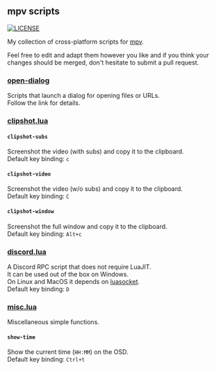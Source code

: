 ## mpv scripts

[![LICENSE](https://img.shields.io/badge/license-BSD0-red.svg)](LICENSE.txt "BSD Zero Clause License")

My collection of cross-platform scripts for [mpv][mpv].

Feel free to edit and adapt them however you like
and if you think your changes should be merged,
don't hesitate to submit a pull request.

### [open-dialog](open-dialog)

Scripts that launch a dialog for opening files or URLs.
<br>Follow the link for details.

### [clipshot.lua](clipshot.lua)

#### `clipshot-subs`

Screenshot the video (with subs) and copy it to the clipboard.
<br>Default key binding: `c`

#### `clipshot-video`

Screenshot the video (w/o subs) and copy it to the clipboard.
<br>Default key binding: `C`

#### `clipshot-window`

Screenshot the full window and copy it to the clipboard.
<br>Default key binding: `Alt+c`

### [discord.lua](discord.lua)

A Discord RPC script that does not require LuaJIT.
<br>It can be used out of the box on Windows.
<br>On Linux and MacOS it depends on [luasocket][].
<br>Default key binding: `D`

### [misc.lua](misc.lua)

Miscellaneous simple functions.

#### `show-time`

Show the current time (`HH:MM`) on the OSD.
<br>Default key binding: `Ctrl+t`

[mpv]: https://github.com/mpv-player/mpv
[luasocket]: http://w3.impa.br/~diego/software/luasocket/home.html
